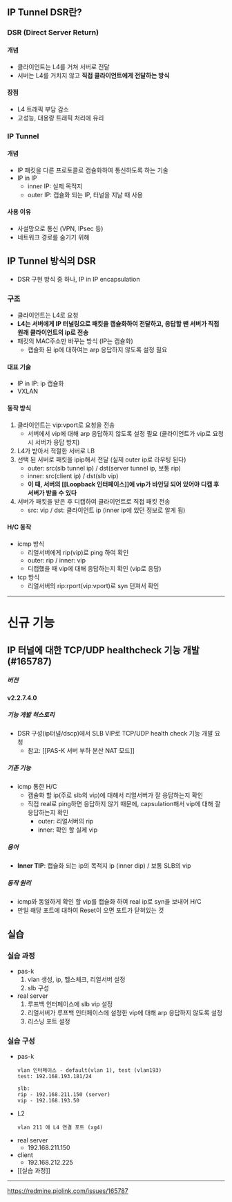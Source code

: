 ## IP Tunnel DSR란?
### DSR (Direct Server Return)
#### 개념
- 클라이언트는 L4를 거쳐 서버로 전달
- 서버는 L4를 거치지 않고 **직접 클라이언트에게 전달하는 방식**
#### 장점
- L4 트래픽 부담 감소
- 고성능, 대용량 트래픽 처리에 유리
### IP Tunnel
#### 개념
- IP 패킷을 다른 프로토콜로 캡슐화하여 통신하도록 하는 기술
- IP in IP
	- inner IP: 실제 목적지
	- outer IP: 캡슐화 되는 IP, 터널을 지날 때 사용 
#### 사용 이유
- 사설망으로 통신 (VPN, IPsec 등)
- 네트워크 경로를 숨기기 위해

## IP Tunnel 방식의 DSR
- DSR 구현 방식 중 하나, IP in IP encapsulation
### 구조
- 클라이언트는 L4로 요청
- **L4는 서버에게 IP 터널링으로 패킷을 캡슐화하여 전달하고, 응답할 땐 서버가 직접 원래 클라이언트의 ip로 전송**
- 패킷의 MAC주소만 바꾸는 방식 (IP는 캡슐화)
	- 캡슐화 된 ip에 대하여는 arp 응답하지 않도록 설정 필요
#### 대표 기술
- IP in IP: ip 캡슐화
- VXLAN
#### 동작 방식
1) 클라이언트는 vip:vport로 요청을 전송
	- 서버에서 vip에 대해 arp 응답하지 않도록 설정 필요 (클라이언트가 vip로 요청 시 서버가 응답 방지)
2) L4가 받아서 적절한 서버로 LB
3) 선택 된 서버로 패킷을 ipip해서 전달 (실제 outer ip로 라우팅 된다)
	- outer: src(slb tunnel ip) / dst(server tunnel ip, 보통 rip)
	- inner: src(client ip) / dst(slb vip)
	- **이 때, 서버의 [[Loopback 인터페이스]]에 vip가 바인딩 되어 있어야 디캡 후 서버가 받을 수 있다**
4) 서버가 패킷을 받은 후 디캡하여 클라이언트로 직접 패킷 전송
	- src: vip / dst: 클라이언트 ip (inner ip에 있던 정보로 알게 됨)
#### H/C 동작
- icmp 방식
	- 리얼서버에게 rip(vip)로 ping 하여 확인
	- outer: rip / inner: vip
	- 디캡했을 때 vip에 대해 응답하는지 확인 (vip로 응답)
- tcp 방식
	- 리얼서버의 rip:rport(vip:vport)로 syn 던져서 확인

-------------------
# 신규 기능 
## IP 터널에 대한 TCP/UDP healthcheck 기능 개발 (#165787)
##### 버전
**v2.2.7.4.0**
##### 기능 개발 히스토리
- DSR 구성(ip터널/dscp)에서 SLB VIP로 TCP/UDP health check 기능 개발 요청
	- 참고: [[PAS-K 서버 부하 분산 NAT 모드]]
##### 기존 기능
- icmp 통한 H/C
	- 캡슐화 할 ip(주로 slb의 vip)에 대해서 리얼서버가 잘 응답하는지 확인
	- 직접 real로 ping하면 응답하지 않기 때문에, capsulation해서 vip에 대해 잘 응답하는지 확인 
		- outer: 리얼서버의 rip
		- inner: 확인 할 실제 vip
##### 용어
- **Inner TIP**: 캡슐화 되는 ip의 목적지 ip (inner dip) / 보통 SLB의 vip
##### 동작 원리
- icmp와 동일하게 확인 할 vip를 캡슐화 하여 real ip로 syn을 보내어 H/C
- 만일 해당 포트에 대하여 Reset이 오면 포트가 닫혀있는 것

## 실습
### 실습 과정
- pas-k
	1) vlan 생성, ip, 헬스체크, 리얼서버 설정
	2) slb 구성
- real server
	1) 루프백 인터페이스에 slb vip 설정
	2) 리얼서버가 루프백 인터페이스에 설정한 vip에 대해 arp 응답하지 않도록 설정
	3) 리스닝 포트 설정
### 실습 구성
- pas-k
	```
	vlan 인터페이스 - default(vlan 1), test (vlan193)
	test: 192.168.193.181/24

	slb: 
	rip - 192.168.211.150 (server)
	vip - 192.168.193.50
	```
- L2
	```
	vlan 211 에 L4 연결 포트 (xg4)
	```
- real server
	- 192.168.211.150
- client
	- 192.168.212.225
- [[실습 과정]]

------------
https://redmine.piolink.com/issues/165787